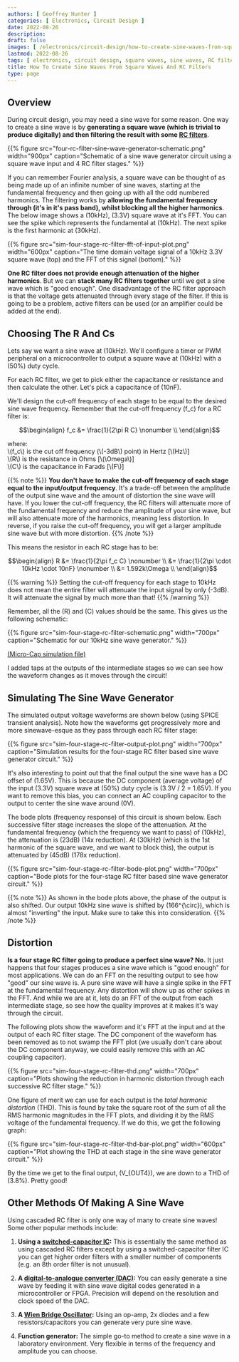 ```yaml
---
authors: [ Geoffrey Hunter ]
categories: [ Electronics, Circuit Design ]
date: 2022-08-26
description: 
draft: false
images: [ /electronics/circuit-design/how-to-create-sine-waves-from-square-waves-and-rc-filters/four-rc-filter-sine-wave-generator-schematic.png ]
lastmod: 2022-08-26
tags: [ electronics, circuit design, square waves, sine waves, RC filters, Fourier, digital, analogue, simulations, Micro-Cap, SPICE, distortion, THC, bode plots, frequency response ]
title: How To Create Sine Waves From Square Waves And RC Filters
type: page
---
```


## Overview

During circuit design, you may need a sine wave for some reason. One way to create a sine wave is by **generating a square wave (which is trivial to produce digitally) and then filtering the result with some [RC filters](/electronics/circuit-design/analogue-filters/)**.

{{% figure src="four-rc-filter-sine-wave-generator-schematic.png" width="900px" caption="Schematic of a sine wave generator circuit using a square wave input and 4 RC filter stages." %}}

If you can remember Fourier analysis, a square wave can be thought of as being made up of an infinite number of sine waves, starting at the fundamental frequency and then going up with all the odd numbered harmonics. The filtering works by **allowing the fundamental frequency through (it's in it's pass band), whilst blocking all the higher harmonics**. The below image shows a \(10kHz\), \(3.3V\) square wave at it's FFT. You can see the spike which represents the fundamental at \(10kHz\). The next spike is the first harmonic at \(30kHz\). 

{{% figure src="sim-four-stage-rc-filter-fft-of-input-plot.png" width="600px" caption="The time domain voltage signal of a 10kHz 3.3V square wave (top) and the FFT of this signal (bottom)." %}}

**One RC filter does not provide enough attenuation of the higher harmonics**. But we can **stack many RC filters together** until we get a sine wave which is "good enough". One disadvantage of the RC filter approach is that the voltage gets attenuated through every stage of the filter. If this is going to be a problem, active filters can be used (or an amplifier could be added at the end).

## Choosing The R And Cs

Lets say we want a sine wave at \(10kHz\). We'll configure a timer or PWM peripheral on a microcontroller to output a square wave at \(10kHz\) with a \(50\%\) duty cycle.

For each RC filter, we get to pick either the capacitance or resistance and then calculate the other. Let's pick a capacitance of \(10nF\).

We'll design the cut-off frequency of each stage to be equal to the desired sine wave frequency. Remember that the cut-off frequency \(f_c\) for a RC filter is:

$$\begin{align}
f_c &= \frac{1}{2\pi R C} \nonumber \\
\end{align}$$

<p class="centered">
where:</br>
\(f_c\) is the cut off frequency (\(-3dB\) point) in Hertz [\(Hz\)]</br>
\(R\) is the resistance in Ohms [\(\Omega\)]</br>
\(C\) is the capacitance in Farads [\(F\)]</br>
</p>

{{% note %}}
**You don't have to make the cut-off frequency of each stage equal to the input/output frequency**. It's a trade-off between the amplitude of the output sine wave and the amount of distortion the sine wave will have. If you lower the cut-off frequency, the RC filters will attenuate more of the fundamental frequency and reduce the amplitude of your sine wave, but will also attenuate more of the harmonics, meaning less distortion. In reverse, if you raise the cut-off frequency, you will get a larger amplitude sine wave but with more distortion.
{{% /note %}}

This means the resistor in each RC stage has to be:

$$\begin{align}
R &= \frac{1}{2\pi f_c C} \nonumber \\
  &= \frac{1}{2\pi \cdot 10kHz \cdot 10nF} \nonumber \\
  &= 1.592k\Omega \\
\end{align}$$

{{% warning %}}
Setting the cut-off frequency for each stage to 10kHz does not mean the entire filter will attenuate the input signal by only \(-3dB\). It will attenuate the signal by much more than that!
{{% /warning %}}

Remember, all the \(R\) and \(C\) values should be the same. This gives us the following schematic:

{{% figure src="sim-four-stage-rc-filter-schematic.png" width="700px" caption="Schematic for our 10kHz sine wave generator." %}}

[(Micro-Cap simulation file)](sim-four-stage-rc-filter.cir)

I added taps at the outputs of the intermediate stages so we can see how the waveform changes as it moves through the circuit!

## Simulating The Sine Wave Generator

The simulated output voltage waveforms are shown below (using SPICE transient analysis). Note how the waveforms get progressively more and more sinewave-esque as they pass through each RC filter stage:

{{% figure src="sim-four-stage-rc-filter-output-plot.png" width="700px" caption="Simulation results for the four-stage RC filter based sine wave generator circuit." %}}

It's also interesting to point out that the final output the sine wave has a DC offset of \(1.65V\). This is because the DC component (average voltage) of the input \(3.3V\) square wave at \(50\%\) duty cycle is \(3.3V / 2 = 1.65V\). If you want to remove this bias, you can connect an AC coupling capacitor to the output to center the sine wave around \(0V\).

The bode plots (frequency response) of this circuit is shown below. Each successive filter stage increases the slope of the attenuation. At the fundamental frequency (which the frequency we want to pass) of \(10kHz\), the attenuation is \(23dB\) (14x reduction). At \(30kHz\) (which is the 1st harmonic of the square wave, and we want to block this), the output is attenuated by \(45dB\) (178x reduction).

{{% figure src="sim-four-stage-rc-filter-bode-plot.png" width="700px" caption="Bode plots for the four-stage RC filter based sine wave generator circuit." %}}

{{% note %}}
As shown in the bode plots above, the phase of the output is also shifted. Our output 10kHz sine wave is shifted by \(166^{\circ}\), which is almost "inverting" the input. Make sure to take this into consideration.
{{% /note %}}

## Distortion

**Is a four stage RC filter going to produce a perfect sine wave? No.** It just happens that four stages produces a sine wave which is "good enough" for most applications. We can do an FFT on the resulting output to see how "good" our sine wave is. A pure sine wave will have a single spike in the FFT at the fundamental frequency. Any distortion will show up as other spikes in the FFT. And while we are at it, lets do an FFT of the output from each intermediate stage, so see how the quality improves at it makes it's way through the circuit.

The following plots show the waveform and it's FFT at the input and at the output of each RC filter stage. The DC component of the waveform has been removed as to not swamp the FFT plot (we usually don't care about the DC component anyway, we could easily remove this with an AC coupling capacitor).

{{% figure src="sim-four-stage-rc-filter-thd.png" width="700px" caption="Plots showing the reduction in harmonic distortion through each successive RC filter stage." %}}

One figure of merit we can use for each output is the _total harmonic distortion_ (THD). This is found by take the square root of the sum of all the RMS harmonic magnitudes in the FFT plots, and dividing it by the RMS voltage of the fundamental frequency. If we do this, we get the following graph:

{{% figure src="sim-four-stage-rc-filter-thd-bar-plot.png" width="600px" caption="Plot showing the THD at each stage in the sine wave generator circuit." %}}

By the time we get to the final output, \(V_{OUT4}\), we are down to a THD of \(3.8\%\). Pretty good!

## Other Methods Of Making A Sine Wave

Using cascaded RC filter is only one way of many to create sine waves! Some other popular methods include:

1. **Using a [switched-capacitor IC](/electronics/components/switched-capacitor-filters/):** This is essentially the same method as using cascaded RC filters except by using a switched-capacitor filter IC you can get higher order filters with a smaller number of components (e.g. an 8th order filter is not unusual).

1. **A [digital-to-analogue converter (DAC)](/electronics/components/digital-to-analogue-converters-dacs/):** You can easily generate a sine wave by feeding it with sine wave digital codes generated in a microcontroller or FPGA. Precision will depend on the resolution and clock speed of the DAC.

1. **A [Wien Bridge Oscillator](/electronics/components/crystals-and-oscillators/#_wien_bridge_oscillator):** Using an op-amp, 2x diodes and a few resistors/capacitors you can generate very pure sine wave.

1. **Function generator:** The simple go-to method to create a sine wave in a laboratory environment. Very flexible in terms of the frequency and amplitude you can choose.

